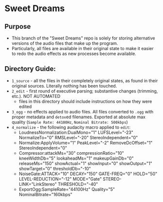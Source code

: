 # Sweet Dreams

## Purpose
 - This branch of the "Sweet Dreams" repo is solely for storing alternative versions of the audio files that make up the program.
 - Particularly, all files are available in their original state to make it easier to redo the audio effects as new processes become available.

## Directory Guide:
 - `1_source` - all the files in their completely original states, as found in their original sources. Literally nothing has been touched.
 - `2_edit` - first round of executive parsing; substantive changes (trimming, etc.). NOT AUTOMATED
   - files in this directory should include instructions on how they were edited
 - `3_ogg` - no effects applied to audio files. All files converted to `.ogg` with proper metadata and `detox`ed filenames. Exported at absolute max quality (`Sample Rate: 44100Hz`, `Nominal Bitrate: 500kbps`)
 - `4_normalize` - the following audacity macro applied to `edit`:
   - LoudnessNormalization:DualMono="1" LUFSLevel="-23" NormalizeTo="0" RMSLevel="-20" StereoIndependent="0"
   - Normalize:ApplyVolume="1" PeakLevel="-2" RemoveDcOffset="1" StereoIndependent="0"
   - Compressor:attackMs="30" compressionRatio="10" kneeWidthDb="5" lookaheadMs="1" makeupGainDb="0" releaseMs="150" showActual="1" showInput="0" showOutput="1" showTarget="0" thresholdDb="-10"
   - NoiseGate:ATTACK="10" DECAY="150" GATE-FREQ="0" HOLD="50" LEVEL-REDUCTION="-12" MODE="Gate" STEREO-LINK="LinkStereo" THRESHOLD="-40"
   - ExportOgg:SampleRate="44100Hz" Quality="5" NominalBitrate="160kbps"
